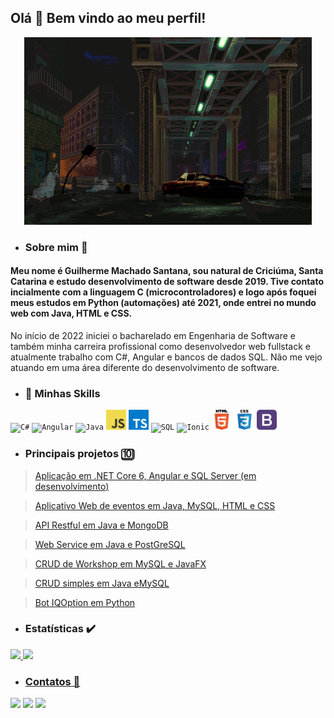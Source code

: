 ## Olá 👋 Bem vindo ao meu perfil! 

<p align="center">
	<img width="460" height="300" src="assets\to_readme\75uC.gif">
</p>


- ### Sobre mim 🙂
#### Meu nome é Guilherme Machado Santana, sou natural de Criciúma, Santa Catarina e estudo desenvolvimento de software desde 2019. Tive contato incialmente com a linguagem C (microcontroladores) e logo após foquei meus estudos em Python (automações) até 2021, onde entrei no mundo web com Java, HTML e CSS. 
No início de 2022 iniciei o bacharelado em Engenharia de Software e também minha carreira profissional como desenvolvedor web fullstack e atualmente trabalho com C#, Angular e bancos de dados SQL. Não me vejo atuando em uma área diferente do desenvolvimento de software.

- ### 🚀 Minhas Skills

<code><img height="32" src="https://cdn-icons-png.flaticon.com/512/6132/6132221.png" alt="C#"/></code>
<code><img height="32" src="https://seeklogo.com/images/A/angular-icon-logo-9946B9795D-seeklogo.com.png" alt="Angular"/></code>
<code><img height="32" src="https://cdn-icons-png.flaticon.com/512/226/226777.png" alt="Java"/></code>
<code><img height="32" src="https://raw.githubusercontent.com/github/explore/80688e429a7d4ef2fca1e82350fe8e3517d3494d/topics/javascript/javascript.png" alt="Javascript"/></code>
<code><img height="32" src="https://raw.githubusercontent.com/github/explore/80688e429a7d4ef2fca1e82350fe8e3517d3494d/topics/typescript/typescript.png" alt="Typescript"/></code>
<code><img height="32" src="https://cdn-icons-png.flaticon.com/512/5815/5815478.png" alt="SQL"/></code>
<code><img height="32" src="https://uxwing.com/wp-content/themes/uxwing/download/brands-and-social-media/ionic-icon.png" alt="Ionic"/></code>
<code><img height="32" src="https://raw.githubusercontent.com/github/explore/80688e429a7d4ef2fca1e82350fe8e3517d3494d/topics/html/html.png" alt="HTML5"/></code>
<code><img height="32" src="https://raw.githubusercontent.com/github/explore/80688e429a7d4ef2fca1e82350fe8e3517d3494d/topics/css/css.png" alt="CSS"/></code>
<code><img height="32" src="https://raw.githubusercontent.com/github/explore/80688e429a7d4ef2fca1e82350fe8e3517d3494d/topics/bootstrap/bootstrap.png" alt="Bootstrap"/></code>


- ### Principais projetos 🔟

>[Aplicação em .NET Core 6, Angular e SQL Server (em desenvolvimento)](https://github.com/guirms/site_estaciona_facil)

>[Aplicativo Web de eventos em Java, MySQL, HTML e CSS](https://github.com/guirms/app_de_evento_web_java)

>[API Restful em Java e MongoDB](https://github.com/guirms/api-restful-springboot-mongodb)

>[Web Service em Java e PostGreSQL](https://github.com/guirms/webservice_springboot)

>[CRUD de Workshop em MySQL e JavaFX](https://github.com/guirms/crud_workshop-javaFX-JDBC)

>[CRUD simples em Java eMySQL](https://github.com/guirms/padrao_dao_jdbc)

>[Bot IQOption em Python](https://github.com/guirms/iqoption_trade_bot)

- ### Estatísticas ✔️
<div>
<a href="https://github.com/guirms">
<img height="150em" src="https://github-readme-stats.vercel.app/api/top-langs/?username=guirms&layout=compact&langs_count=7&theme=dracula"/>
<img height="150em" src="https://github-readme-stats.vercel.app/api?username=guirms&show_icons=true&theme=dracula&include_all_commits=true&count_private=true"/>
</div>

- ### Contatos 📱 
  
<div>
<a href="https://www.linkedin.com/in/guilherme-machado-santana-468174216/" target="_blank"><img src="https://img.shields.io/badge/-LinkedIn-%230077B5?style=for-the-badge&logo=linkedin&logoColor=white" target="_blank"></a> <a href = "mailto:guilherme.ms2003@aluno.ifsc.edu.br"><img src="https://img.shields.io/badge/Gmail-D14836?style=for-the-badge&logo=gmail&logoColor=white" target="_blank"></a> <a href="https://instagram.com/g.santanaa03" target="_blank"><img src="https://img.shields.io/badge/-Instagram-%23E4405F?style=for-the-badge&logo=instagram&logoColor=white" target="_blank"></a> 
</div>


  


